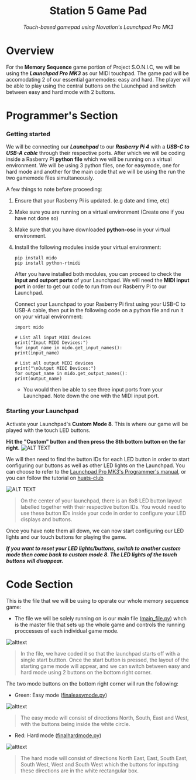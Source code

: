 <h1 align="center">
Station 5 Game Pad
</h1>

<p align="center">
<i align="center">Touch-based gamepad using Novation's Launchpad Pro MK3 </i>
</p>









# Overview
For the **Memory Sequence** game portion of Project S.O.N.I.C, we will be using the ***Launchpad Pro MK3*** as our MIDI touchpad. The game pad will be accomodating 2 of our essential gamemodes: easy and hard. The player will be able to play using the central buttons on the Launchpad and switch between easy and hard mode with 2 buttons. 




# Programmer's Section
### Getting started

We will be connecting our ***Launchpad*** to our ***Rasberry Pi 4*** with a ***USB-C to USB-A cable*** through their respective ports. After which we will be coding inside a Rasberry Pi **python file** which we will be running on a virtual environment. We will be using 3 python files, one for easymode, one for hard mode and another for the main code that we will be using the run the two gamemode files simultaneously. 

A few things to note before proceeding:

1. Ensure that your Rasberry Pi is updated. (e.g date and time, etc) 
2. Make sure you are running on a virtual environment (Create one if you have not done so)
3. Make sure that you have downloaded **python-osc** in your virtual environment.
4. Install the following modules inside your virtual environment:





     ```
    pip install mido
    pip install python-rtmidi
     ```
      After you have installed both modules, you can proceed to check the **input and outport ports** of your Launchpad. We will need the **MIDI input port** in order to get our code to run from our Rasberry Pi to our Launchpad.  
       
     
     Connect your Launchpad to your Rasberry Pi first using your USB-C to USB-A cable, then put in the following code on a python file and run it on your virtual environment:
      ```
     import mido

     # List all input MIDI devices
     print("Input MIDI Devices:")
     for input_name in mido.get_input_names():
     print(input_name)

     # List all output MIDI devices
     print("\nOutput MIDI Devices:")
     for output_name in mido.get_output_names():
     print(output_name)
     ```
     
     - You would then be able to see three input ports from your Launchpad. Note down the one with the MIDI input port.
     


### Starting your Launchpad
  Activate your Launchpad's **Custom Mode 8**. This is where our game will be played with the touch LED buttons. 

**Hit the "Custom" button and then press the 8th bottom button on the far right.**
![ALT TEXT](./assets/launchpadpromk3pad.jpg) 



We will then need to find the button IDs for each LED button in order to start configuring our buttons as well as other LED lights on the Launchpad. You can choose to refer to the [Launchpad Pro MK3's Programmer's manual](https://fael-downloads-prod.focusrite.com/customer/prod/s3fs-public/downloads/LPP3_prog_ref_guide_200415.pdf), or you can follow the tutorial on [huats-club](https://github.com/huats-club/mts_sensor_cookbook/blob/main/4.%20midi/midi.md)


![ALT TEXT](./assets/LPButtonIDDiagram.png) 

>On the center of your launchpad, there is an 8x8 LED button layout labelled together with their respective button IDs. You would need to use these button IDs inside your code in order to configure your LED displays and buttons.

Once you have note them all down, we can now start configuring our LED lights and our touch buttons for playing the game. 

 ***If you want to reset your LED lights/buttons, switch to another custom mode then come back to custom mode 8. The LED lights of the touch buttons will disappear.***




# Code Section

This is the file that we will be using to operate our whole memory sequence game: 

- The file we will be solely running on is our main file ([main_file.py](https://github.com/uselesskcid/EGL314-Project-S.O.N.I.C-Team-C-POC/blob/main/Launchpad%20Pro/main_file.py)) whch is the master file that sets up the whole game and  controls the running proccesses of each individual game mode.

![alttext](./assets/launchpadgif.gif)
 >In the file, we have coded it so that the launchpad starts off with a single start buttton.
 Once the start button is pressed, the layout of the starting game mode will appear, and we can switch between easy and hard mode using 2 buttons on the bottom right corner.



The two mode buttons on the bottom right corner will run the following:
 - Green: Easy mode ([finaleasymode.py](https://github.com/uselesskcid/EGL314-Project-S.O.N.I.C-Team-C-POC/blob/main/Launchpad%20Pro/finaleasymode.py))
 
 ![alttext](./assets/easymode.jpeg)



 >The easy mode will consist of directions North, South, East and West, with the buttons being inside the white circle.
 - Red: Hard mode ([finalhardmode.py](https://github.com/uselesskcid/EGL314-Project-S.O.N.I.C-Team-C-POC/blob/main/Launchpad%20Pro/finalhardmode.py))

 ![alttext](./assets/hardemode.jpeg)
 >The hard mode will consist of directions North East, East, South East, South West, West and South West which the buttons for inputting these directions are in the white rectangular box.
